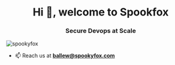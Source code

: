 <h1 align="center">Hi 👋, welcome to Spookfox </h1>
<h3 align="center">Secure Devops at Scale</h3>

<p align="left"> <img src="https://komarev.com/ghpvc/?username=spooky-fox&label=Profile%20views&color=0e75b6&style=flat" alt="spookyfox" /> </p>

- 📫 Reach us at **ballew@spookyfox.com**

